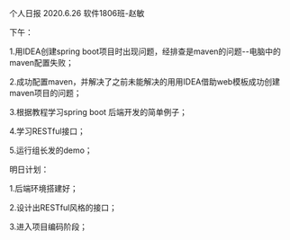 个人日报   2020.6.26     软件1806班-赵敏

下午：

1.用IDEA创建spring boot项目时出现问题，经排查是maven的问题--电脑中的maven配置失败；

2.成功配置maven，并解决了之前未能解决的用用IDEA借助web模板成功创建maven项目的问题；

3.根据教程学习spring boot 后端开发的简单例子；

4.学习RESTful接口；

5.运行组长发的demo；

明日计划：

1.后端环境搭建好；

2.设计出RESTful风格的接口；

3.进入项目编码阶段；